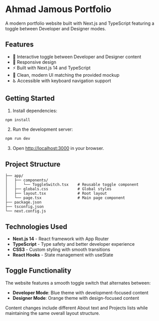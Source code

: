 # Ahmad Jamous Portfolio

A modern portfolio website built with Next.js and TypeScript featuring a toggle between Developer and Designer modes.

## Features

- 🔄 Interactive toggle between Developer and Designer content
- 📱 Responsive design
- ⚡ Built with Next.js 14 and TypeScript
- 🎨 Clean, modern UI matching the provided mockup
- ♿ Accessible with keyboard navigation support

## Getting Started

1. Install dependencies:
```bash
npm install
```

2. Run the development server:
```bash
npm run dev
```

3. Open [http://localhost:3000](http://localhost:3000) in your browser.

## Project Structure

```
├── app/
│   ├── components/
│   │   └── ToggleSwitch.tsx    # Reusable toggle component
│   ├── globals.css             # Global styles
│   ├── layout.tsx              # Root layout
│   └── page.tsx                # Main page component
├── package.json
├── tsconfig.json
└── next.config.js
```

## Technologies Used

- **Next.js 14** - React framework with App Router
- **TypeScript** - Type safety and better developer experience
- **CSS3** - Custom styling with smooth transitions
- **React Hooks** - State management with useState

## Toggle Functionality

The website features a smooth toggle switch that alternates between:
- **Developer Mode**: Blue theme with development-focused content
- **Designer Mode**: Orange theme with design-focused content

Content changes include different About text and Projects lists while maintaining the same overall layout structure. 